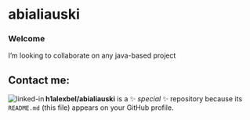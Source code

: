 # abialiauski

### Welcome
 I’m looking to collaborate on any java-based project <br>

## Contact me:
[<img align="left" alt="linked-in" src="https://img.shields.io/badge/linkedin-%230077B5.svg?&style=for-the-badge&logo=linkedin&logoColor=white" />](https://www.linkedin.com/in/aliaksei-bialiauski-49b2a821a/)
**h1alexbel/abialiauski** is a ✨ _special_ ✨ repository because its `README.md` (this file) appears on your GitHub profile.
